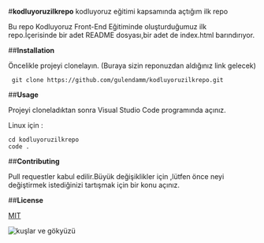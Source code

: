 #**kodluyoruzilkrepo**
kodluyoruz eğitimi kapsamında açtığım ilk repo

Bu repo Kodluyoruz Front-End Eğitiminde oluşturduğumuz ilk repo.İçerisinde bir adet README dosyası,bir adet de index.html barındırıyor.

##**Installation**

Öncelikle projeyi clonelayın. (Buraya sizin reponuzdan aldığınız link gelecek)

```
 git clone https://github.com/gulendamm/kodluyoruzilkrepo.git

```

##**Usage**

Projeyi cloneladıktan sonra Visual Studio Code programında açınız.

Linux için :

```
cd kodluyoruzilkrepo
code .
```

##**Contributing**

Pull requestler kabul edilir.Büyük değişiklikler için ,lütfen önce neyi değiştirmek istediğinizi tartışmak için bir konu açınız.

##**License**

[MIT](https://youtube.com)


![kuşlar ve gökyüzü](https://i.pinimg.com/474x/d1/6e/4f/d16e4f9b3dac604ec4f86b63e0dc927a.jpg)

